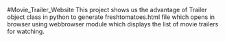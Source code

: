 #Movie_Trailer_Website
This project shows us the advantage of Trailer object class in python to generate freshtomatoes.html file which opens in browser using webbrowser module which displays the list of movie trailers for watching.
